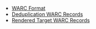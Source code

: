 ---
---

* [WARC Format](warc-format)
* [Deduplication WARC Records](warc-deduplication)
* [Rendered Target WARC Records](warc-rendered-targets)
